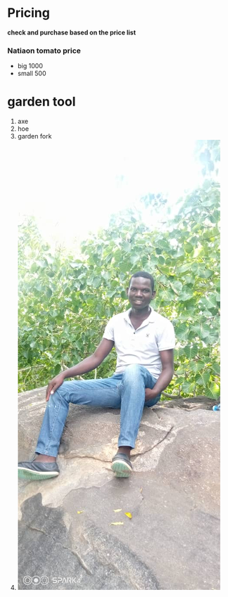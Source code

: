# Pricing 
**check and purchase based on the price list**
### Natiaon tomato price
* big 1000
* small 500
# garden tool
1. axe
2. hoe
3. garden fork
4. ![](jona.jpg)
